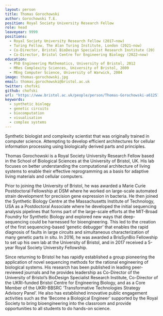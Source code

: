 ```yaml
---
layout: person
title: Thomas Gorochowski
author: Gorochowski T.E.
position: Royal Society University Research Fellow
role: head
leaveyear: 9999
positions:
  - Royal Society University Research Fellow (2017–now)
  - Turing Fellow, The Alan Turing Institute, London (2021–now)
  - Co-Director, Bristol BioDesign Specialist Research Institute (20)
  - Co-Director, Bristol Centre for Engineering Biology (2022–now)
education:
  - PhD Engineering Mathematics, University of Bristol, 2012
  - MRes Complexity Sciences, University of Bristol, 2009
  - MEng Computer Science, University of Warwick, 2004
image: thomas-gorochowski.jpg
email: thomas.gorochowski@bristol.ac.uk
twitter: chofski
github: chofski
url: "https://www.bristol.ac.uk/people/person/Thomas-Gorochowski-a612576a-e38a-47aa-bbb6-c79a3126f5be/"
keywords:
  - synthetic biology
  - genetic circuits
  - biocomputation
  - visualisation
  - complex systems
---
```

Synthetic biologist and complexity scientist that was originally trained in computer science. Attempting to develop efficient architectures for cellular information processing using biologically derived parts and principles.

Thomas Gorochowski is a Royal Society University Research Fellow based in the School of Biological Sciences at the University of Bristol, UK. His lab focuses on better understanding the computational architecture of living systems to enable their effective reprogramming as a basis for adaptive living materials and cellular computers.

Prior to joining the University of Bristol, he was awarded a Marie Curie Postdoctoral Fellowship at DSM where he worked on large-scale automated strain development for precision gene expression in bacteria. He then joined the Synthetic Biology Centre at the Massachusetts Institute of Technology, USA as a Postdoctoral Associate where he developed the initial sequencing analysis pipelines that forms part of the large-scale efforts at the MIT-Broad Foundry for Synthetic Biology and explored new ways that deep-sequencing could be harnessed for bioengineering. This led to the creation of the first sequencing-based ‘genetic debugger’ that enables the rapid diagnosis of faults in large circuits and simultaneous characterization of many genetic parts in situ. In 2016, he was awarded a BrisSynBio Fellowship to set up his own lab at the University of Bristol, and in 2017 received a 5-year Royal Society University Fellowship. 

Since returning to Bristol he has rapidly established a group pioneering the application of novel sequencing methods for the rational engineering of biological systems. His research has been published in leading peer-reviewed journals and he provides leadership as Co-Director of the University of Bristol’s BioDesign Specialist Research Institute, Co-Director of the UKRI-funded Bristol Centre for Engineering Biology, and as a Core Member of the UKRI-BBSRC ‘Transformative Technologies Strategy Advisory Panel’. He also has established innovative public engagement activities such as the ‘Become a Biological Engineer’ supported by the Royal Society to bring bioengineering into the classroom and provide opportunities to all students to do hands-on science.

